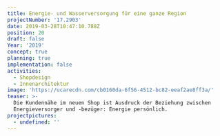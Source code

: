 ```yaml
---
title: Energie- und Wasserversorgung für eine ganze Region
projectNumber: '17.2903'
date: 2019-03-28T10:47:10.788Z
position: 20
draft: false
Year: '2019'
concept: true
planning: true
implementation: false
activities:
  - Shopdesign
  - Innenarchitektur
image: 'https://ucarecdn.com/cb0160da-6f56-4512-bc82-eeaf2ae8ff3a/'
teaser: >-
  Die Kundennähe im neuen Shop ist Ausdruck der Beziehung zwischen
  Energieversorger und -bezüger: Energie persönlich.
projectpictures:
  - undefined: ''
---
```



